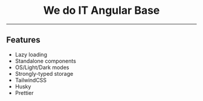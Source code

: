 <h1 align="center">We do IT Angular Base</h1>


<hr>

## Features

- Lazy loading
- Standalone components
- OS/Light/Dark modes
- Strongly-typed storage
- TailwindCSS
- Husky
- Prettier
